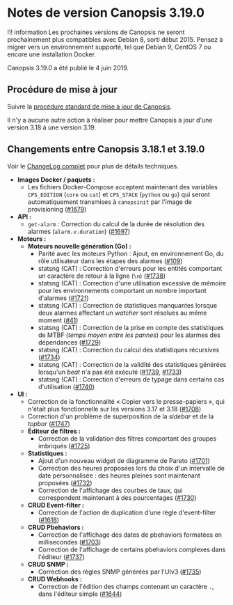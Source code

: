 # Notes de version Canopsis 3.19.0

!!! information
    Les prochaines versions de Canopsis ne seront prochainement plus compatibles avec Debian 8, sorti début 2015. Pensez à migrer vers un environnement supporté, tel que Debian 9, CentOS 7 ou encore une installation Docker.

Canopsis 3.19.0 a été publié le 4 juin 2019.

## Procédure de mise à jour

Suivre la [procédure standard de mise à jour de Canopsis](../guide-administration/mise-a-jour/index.md).

Il n'y a aucune autre action à réaliser pour mettre Canopsis à jour d'une version 3.18 à une version 3.19.

## Changements entre Canopsis 3.18.1 et 3.19.0

Voir le [ChangeLog complet](https://git.canopsis.net/canopsis/canopsis/blob/develop/CHANGELOG.md) pour plus de détails techniques.

*  **Images Docker / paquets :**
    *  Les fichiers Docker-Compose acceptent maintenant des variables `CPS_EDITION` (`core` ou `cat`) et `CPS_STACK` (`python` ou `go`) qui seront automatiquement transmises à `canopsinit` par l'image de provisioning ([#1679](https://git.canopsis.net/canopsis/canopsis/issues/1679))
*  **API :**
    *  `get-alarm` : Correction du calcul de la durée de résolution des alarmes (`alarm.v.duration`) ([#1697](https://git.canopsis.net/canopsis/canopsis/issues/1697))
*  **Moteurs :**
    *  **Moteurs nouvelle génération (Go) :**
        *  Parité avec les moteurs Python : Ajout, en environnement Go, du rôle utilisateur dans les étapes des alarmes ([#109](https://git.canopsis.net/canopsis/go-engines/issues/109))
        *  statsng (CAT) : Correction d'erreurs pour les entités comportant un caractère de retour à la ligne (`\n`) ([#1738](https://git.canopsis.net/canopsis/canopsis/issues/1738))
        *  statsng (CAT) : Correction d'une utilisation excessive de mémoire pour les environnements comportant un nombre important d'alarmes ([#1721](https://git.canopsis.net/canopsis/canopsis/issues/1721))
        *  statsng (CAT) : Correction de statistiques manquantes lorsque deux alarmes affectant un *watcher* sont résolues au même moment ([#41](https://git.canopsis.net/cat/canopsis-cat/issues/41))
        *  statsng (CAT) : Correction de la prise en compte des statistiques de MTBF (*temps moyen entre les pannes*) pour les alarmes des dépendances ([#1729](https://git.canopsis.net/canopsis/canopsis/issues/1729))
        *  statsng (CAT) : Correction du calcul des statistiques récursives ([#1734](https://git.canopsis.net/canopsis/canopsis/issues/1734))
        *  statsng (CAT) : Correction de la validité des statistiques générées lorsqu'un *beat* n'a pas été exécuté ([#1739](https://git.canopsis.net/canopsis/canopsis/issues/1739), [#1733](https://git.canopsis.net/canopsis/canopsis/issues/1733))
        *  statsng (CAT) : Correction d'erreurs de typage dans certains cas d'utilisation ([#1740](https://git.canopsis.net/canopsis/canopsis/issues/1740))
*  **UI :**
    *  Correction de la fonctionnalité « Copier vers le presse-papiers », qui n'était plus fonctionnelle sur les versions 3.17 et 3.18 ([#1708](https://git.canopsis.net/canopsis/canopsis/issues/1708))
    *  Correction d'un problème de superposition de la *sidebar* et de la *topbar* ([#1747](https://git.canopsis.net/canopsis/canopsis/issues/1747))
    *  **Éditeur de filtres :**
        *  Correction de la validation des filtres comportant des groupes imbriqués ([#1725](https://git.canopsis.net/canopsis/canopsis/issues/1725))
    *  **Statistiques :**
        *  Ajout d'un nouveau widget de diagramme de Pareto ([#1701](https://git.canopsis.net/canopsis/canopsis/issues/1701))
        *  Correction des heures proposées lors du choix d'un intervalle de date personnalisée : des heures pleines sont maintenant proposées ([#1732](https://git.canopsis.net/canopsis/canopsis/issues/1732))
        *  Correction de l'affichage des courbes de taux, qui correspondent maintenant à des pourcentages ([#1730](https://git.canopsis.net/canopsis/canopsis/issues/1730))
    *  **CRUD Event-filter :**
        *  Correction de l'action de duplication d'une règle d'event-filter ([#1618](https://git.canopsis.net/canopsis/canopsis/issues/1618))
    *  **CRUD Pbehaviors :**
        *  Correction de l'affichage des dates de pbehaviors formatées en millisecondes ([#1703](https://git.canopsis.net/canopsis/canopsis/issues/1703))
        *  Correction de l'affichage de certains pbehaviors complexes dans l'éditeur ([#1737](https://git.canopsis.net/canopsis/canopsis/issues/1737))
    *  **CRUD SNMP :**
        *  Correction des règles SNMP générées par l'UIv3 ([#1735](https://git.canopsis.net/canopsis/canopsis/issues/1735))
    *  **CRUD Webhooks :**
        *  Correction de l'édition des champs contenant un caractère `.`, dans l'éditeur simple ([#1644](https://git.canopsis.net/canopsis/canopsis/issues/1644))
